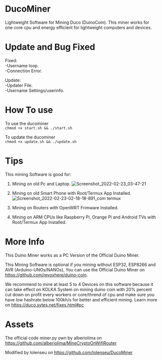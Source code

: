 # DucoMiner
Lightweight Software for Mining Duco (DuinoCoin). This miner works for one core cpu and energy efficient for lightweight computers and devices.

# Update and Bug Fixed
Fixed: \
-Username loop. \
-Connection Error.

Update: \
-Updater File. \
-Username Settings/userinfo.

# How To use
To use the ducominer \
```chmod +x start.sh && ./start.sh```

To update the ducominer \
```chmod +x update.sh && ./update.sh```

# Tips 
This mining Software is good for:

1. Mining on old Pc and Laptop.
![Screenshot_2022-02-23_03-47-21](https://user-images.githubusercontent.com/98665691/155208281-76ad8ae4-8283-4b40-ac5a-63b6edcd72df.png)

2. Mining on old Smart Phone with Root/Termux App Installed.
![Screenshot_2022-02-23-02-18-18-891_com termux](https://user-images.githubusercontent.com/98665691/155209488-6c9ab516-6121-49ce-b396-9b3b9cd991c4.jpg)

4. Mining on Routers with OpenWRT Frimware Installed.
5. Mining on ARM CPUs like Raspberry Pi, Orange Pi and Android TVs with Root/Termux App Installed.

# More Info
This Duino Miner works as a PC Version of the Official Duino Miner.

This Mining Software is optional if you mining without ESP32, ESP8266 and AVR (Arduino-UNOs/NANOs), You can use the Official Duino Miner on https://github.com/revoxhere/duino-coin.

We recommend to mine at least 5 to 4 Devices on this software because it can take effect on KOLKA System on mining duino coin with 20% percent cut down on profit every workers or core/thrend of cpu and make sure you have low hashrate below 100kh/s for better and efficient mining. Learn more on https://duco.sytes.net/fixes.html#pc

# Assets
The official code miner.py own by alberiolima on https://github.com/alberiolima/MineCryptoOnWifiRouter

Modified by lolenseu on https://github.com/lolenseu/DucoMiner
